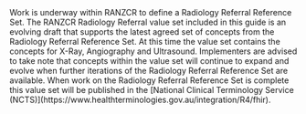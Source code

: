 <div class="stu-note" markdown="1">
Work is underway within RANZCR to define a Radiology Referral Reference Set. The RANZCR Radiology Referral value set included in this guide is an evolving draft that supports the latest agreed set of concepts from the Radiology Referral Reference Set. At this time the value set contains the concepts for X-Ray, Angiography and Ultrasound. Implementers are advised to take note that concepts within the value set will continue to expand and evolve when further iterations of the Radiology Referral Reference Set are available.
When work on the Radiology Referral Reference Set is complete this value set will be published in the 
[National Clinical Terminology Service (NCTS)](https://www.healthterminologies.gov.au/integration/R4/fhir).
</div>